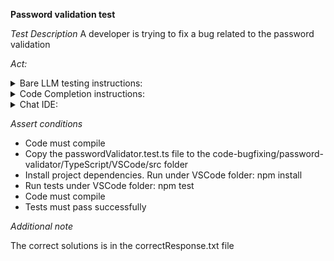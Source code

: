 **Password validation test**

*Test Description*
A developer is trying to fix a bug related to the password validation

*Act:*

<details>
<summary>Bare LLM testing instructions:</summary>

- Open the prompt.txt file
- Copy a question located in the prompt.txt file to the chat window
- Submit the question
- Open the project code-bugfixing/password-validator/TypeScript
- Open the PasswordValidator.ts file
- Change the PASSWORD_REGEX variable to the suggested variable

</details>
<details>
<summary>Code Completion instructions:</summary>

- Open the project code-bugfixing/password-validator/TypeScript
- Open the PasswordValidator.ts file
- Type after the PASSWORD_REGEX variable:

```TypeScript
// Rewrite the PASSWORD_REGEX regular expression variable to fix the bug
```

- Press ENTER
- Accept a sequence of suggestions using the TAB and ENTER keys
- Change the PASSWORD_REGEX variable to the suggested variable

</details>

<details>
<summary>Chat IDE:</summary>

- Open the project code-bugfixing/password-validator/TypeScript
- Open the PasswordValidator.ts file
- Type in the chat window:

> Rewrite the PASSWORD_REGEX regular expression variable to fix the bug

- Change the PASSWORD_REGEX variable to the suggested variable

</details>

*Assert conditions*

- Code must compile
- Copy the passwordValidator.test.ts file to the code-bugfixing/password-validator/TypeScript/VSCode/src folder
- Install project dependencies. Run under VSCode folder:
  npm install
- Run tests under VSCode folder:
  npm test
- Code must compile
- Tests must pass successfully

*Additional note*

The correct solutions is in the correctResponse.txt file